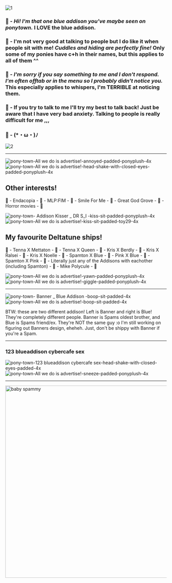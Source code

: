 
![1](https://github.com/user-attachments/assets/e4cf060c-e180-40d7-963c-e54bc4551458)

### 💙 - ***Hi! I'm that one blue addison you've maybe seen on ponytown.*** I LOVE the blue addison.
### 🩷 - I'm not very good at talking to people but I do like it when people sit with me! *Cuddles and hiding are perfectly fine!* Only some of my ponies have c+h in their names, but this applies to all of them ^^ 
### 🧡 - ***I'm sorry if you say something to me and I don't respond. ***I'm often offtab or in the menu*** so I probably didn't notice you.*** This especially applies to whispers, I'm TERRIBLE at noticing them. 
### 💛 - If you try to talk to me I'll try my best to talk back! Just be aware that I have very bad anxiety. Talking to people is really difficult for me ,,, 
### 🤍 - (*・ω・)ﾉ 
![2](https://github.com/user-attachments/assets/8557eece-1810-4251-8441-62dae32fe375)

-------

![pony-town-_All we do is advertise!_-annoyed-padded-ponyplush-4x](https://github.com/user-attachments/assets/190fd820-40ae-4fb5-9038-c8a7ca4ca67d)
![pony-town-_All we do is advertise!_-head-shake-with-closed-eyes-padded-ponyplush-4x](https://github.com/user-attachments/assets/d80d424c-fb3c-48da-ae30-d89c5e1b9e75)


## Other interests!
💙 - Endacopia -
🩷 - MLP:FIM -
💙 - Smile For Me -
🩷 - Great God Grove -
💙 - Horror movies - 🩷


  ![pony-town-  Addison Kisser _ DR S_I  -kiss-sit-padded-ponyplush-4x](https://github.com/user-attachments/assets/9ace1c96-6c1d-4fdc-9e3c-f9e15f1f62a4)
![pony-town-_All we do is advertise!_-kiss-sit-padded-toy29-4x](https://github.com/user-attachments/assets/7bb53b02-b136-4d49-b45e-3558ec315732)


## My favourite Deltatune ships!
🧡 - Tenna X Mettaton -
💛 - Tenna X Queen -
🧡 - Kris X Berdly -
💛 - Kris X Ralsei -
🧡 - Kris X Noelle -
💛 - Spamton X Blue -
🧡 - Pink X Blue -
💛 - Spamton X Pink -
🧡 - Literally just any of the Addisons with eachother (including Spamton) -
💛 - Mike Polycule - 🧡


![pony-town-_All we do is advertise!_-yawn-padded-ponyplush-4x](https://github.com/user-attachments/assets/5e0f3237-8308-4bd7-8c00-a37806852b28)
![pony-town-_All we do is advertise!_-giggle-padded-ponyplush-4x](https://github.com/user-attachments/assets/d5ddfe73-aa62-41e9-9104-2c79015af8bb)


------

![pony-town-  Banner _ Blue Addison  -boop-sit-padded-4x](https://github.com/user-attachments/assets/e778ad18-9f35-4169-b13b-fad6c088a962)
![pony-town-_All we do is advertise!_-boop-sit-padded-4x](https://github.com/user-attachments/assets/a0914bc7-78c9-452e-be43-de7c2d41d31c)

BTW: these are two different addison! Left is Banner and right is Blue! They're completely different people. 
Banner is Spams oldest brother, and Blue is Spams friend/ex. They're NOT the same guy :o I'm still working on figuring out Banners design, eheheh. Just, don't be shippy with Banner if you're a Spam.

------

### 123 blueaddison cybercafe sex


![pony-town-123 blueaddison cybercafe sex-head-shake-with-closed-eyes-padded-4x](https://github.com/user-attachments/assets/508c5bab-e185-4279-af4e-038a147b6de1)
![pony-town-_All we do is advertise!_-sneeze-padded-ponyplush-4x](https://github.com/user-attachments/assets/b2119440-fd20-41a4-9513-7857cbf47ddd)

------

<img width="600" height="600" alt="baby spammy" src="https://github.com/user-attachments/assets/ad2bf0f0-0e7c-46d4-a6c4-d46e5e7710f3" />



